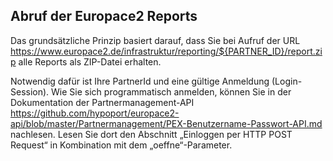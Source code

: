 Abruf der Europace2 Reports
---------------------------

Das grundsätzliche Prinzip basiert darauf, dass Sie bei Aufruf der URL
https://www.europace2.de/infrastruktur/reporting/${PARTNER_ID}/report.zip
alle Reports als ZIP-Datei erhalten. 

Notwendig dafür ist Ihre PartnerId und eine gültige Anmeldung
(Login-Session). Wie Sie sich programmatisch anmelden, können Sie in
der Dokumentation der Partnermanagement-API
https://github.com/hypoport/europace2-api/blob/master/Partnermanagement/PEX-Benutzername-Passwort-API.md
nachlesen. Lesen Sie dort den Abschnitt „Einloggen per HTTP POST
Request“ in Kombination mit dem „oeffne“-Parameter.